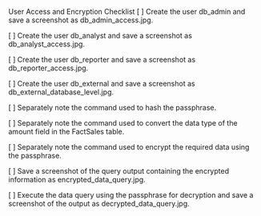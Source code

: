 User Access and Encryption Checklist
[ ] Create the user db_admin and save a screenshot as db_admin_access.jpg.

[ ] Create the user db_analyst and save a screenshot as db_analyst_access.jpg.

[ ] Create the user db_reporter and save a screenshot as db_reporter_access.jpg.

[ ] Create the user db_external and save a screenshot as db_external_database_level.jpg.

[ ] Separately note the command used to hash the passphrase.

[ ] Separately note the command used to convert the data type of the amount field in the FactSales table.

[ ] Separately note the command used to encrypt the required data using the passphrase.

[ ] Save a screenshot of the query output containing the encrypted information as encrypted_data_query.jpg.

[ ] Execute the data query using the passphrase for decryption and save a screenshot of the output as decrypted_data_query.jpg.